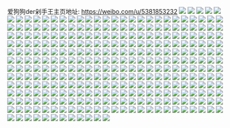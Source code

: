 爱狗狗der剁手王主页地址: https://weibo.com/u/5381853232 
![](https://wx4.sinaimg.cn/mw2000/005SdHSoly1h8yvkt8w51j30u0140tgk.jpg) 
![](https://wx4.sinaimg.cn/mw2000/005SdHSoly1h8yvkqofr3j30u0140k4w.jpg) 
![](https://wx4.sinaimg.cn/mw2000/005SdHSoly1h8yvks4u7sj30u019kalb.jpg) 
![](https://wx4.sinaimg.cn/mw2000/005SdHSoly1h8yvkst3x8j30u014014g.jpg) 
![](https://wx4.sinaimg.cn/mw2000/005SdHSoly1h8yvkrmtunj30u018adrd.jpg) 
![](https://wx4.sinaimg.cn/mw2000/005SdHSoly1h8yvkpfjcaj30u017xdoo.jpg) 
![](https://wx4.sinaimg.cn/mw2000/005SdHSoly1h8niswk09kj31sc2dshdv.jpg) 
![](https://wx4.sinaimg.cn/mw2000/005SdHSoly1h7ui6pweicj30u0138djc.jpg) 
![](https://wx4.sinaimg.cn/mw2000/005SdHSoly1h7ui6s30nyj30u0140jyp.jpg) 
![](https://wx4.sinaimg.cn/mw2000/005SdHSoly1h7ui6qrt8zj30u0131n4v.jpg) 
![](https://wx4.sinaimg.cn/mw2000/005SdHSoly1h7ui6q77rdj30u0140jww.jpg) 
![](https://wx4.sinaimg.cn/mw2000/005SdHSoly1h7ui6rndv3j30u0140af8.jpg) 
![](https://wx4.sinaimg.cn/mw2000/005SdHSoly1h7ui6rbffdj30u014ltk9.jpg) 
![](https://wx4.sinaimg.cn/mw2000/005SdHSoly1h7azs4s8cej324m2u6qv5.jpg) 
![](https://wx4.sinaimg.cn/mw2000/005SdHSoly1h6wo9awq5fj32c03404qt.jpg) 
![](https://wx4.sinaimg.cn/mw2000/005SdHSoly1h6wo9879edj32c0340qv9.jpg) 
![](https://wx4.sinaimg.cn/mw2000/005SdHSoly1h6wo95cgu3j32c0340tvt.jpg) 
![](https://wx4.sinaimg.cn/mw2000/005SdHSoly1h6wo9363fej32c0340u0y.jpg) 
![](https://wx4.sinaimg.cn/mw2000/005SdHSoly1h6vu8bix8lj32c0340k7h.jpg) 
![](https://wx4.sinaimg.cn/mw2000/005SdHSoly1h6vu8g5tx7j32c0359e86.jpg) 
![](https://wx4.sinaimg.cn/mw2000/005SdHSoly1h6vu8h54ufj30u025i7d2.jpg) 
![](https://wx4.sinaimg.cn/mw2000/005SdHSoly1h6vu8m65ulj32c035dqva.jpg) 
![](https://wx4.sinaimg.cn/mw2000/005SdHSoly1h6vu8nnaorj30u022m47s.jpg) 
![](https://wx4.sinaimg.cn/mw2000/005SdHSoly1h6vu8qebfaj32c035515e.jpg) 
![](https://wx4.sinaimg.cn/mw2000/005SdHSoly1h6vu8t5ml7j32bq376147.jpg) 
![](https://wx4.sinaimg.cn/mw2000/005SdHSoly1h6vu88gsqfj32c0351x6r.jpg) 
![](https://wx4.sinaimg.cn/mw2000/005SdHSoly1h6vu8woymvj32c034t4qp.jpg) 
![](https://wx4.sinaimg.cn/mw2000/005SdHSoly1h6ax7iz6csj32bb340qv7.jpg) 
![](https://wx4.sinaimg.cn/mw2000/005SdHSoly1h6ax7xqc0pj32c03404qs.jpg) 
![](https://wx4.sinaimg.cn/mw2000/005SdHSoly1h6ax7pd7qij31xf2kkx6q.jpg) 
![](https://wx4.sinaimg.cn/mw2000/005SdHSoly1h61sczuh8jj32c03401l2.jpg) 
![](https://wx4.sinaimg.cn/mw2000/005SdHSoly1h61sc7tafjj31qu2n0hdu.jpg) 
![](https://wx4.sinaimg.cn/mw2000/005SdHSoly1h61sbyxx7uj32bt31qkjr.jpg) 
![](https://wx4.sinaimg.cn/mw2000/005SdHSoly1h61sc1w7f9j32e61r0qv5.jpg) 
![](https://wx4.sinaimg.cn/mw2000/005SdHSoly1h61sc43ipyj31r02x6npd.jpg) 
![](https://wx4.sinaimg.cn/mw2000/005SdHSoly1h5dn0kz6g6j31sc2dshdu.jpg) 
![](https://wx4.sinaimg.cn/mw2000/005SdHSoly1h5dn0mp3uuj32vb25h4qr.jpg) 
![](https://wx4.sinaimg.cn/mw2000/005SdHSoly1h5dn0s4t2fj31sc2dskjm.jpg) 
![](https://wx4.sinaimg.cn/mw2000/005SdHSoly1h4ze3bajdvj31sc2dsqv7.jpg) 
![](https://wx4.sinaimg.cn/mw2000/005SdHSoly1h4ze3goxgij32c0340kjn.jpg) 
![](https://wx4.sinaimg.cn/mw2000/005SdHSoly1h4ze3e3pj6j31sc2dsx6q.jpg) 
![](https://wx4.sinaimg.cn/mw2000/005SdHSoly1h4ze3hlfgdj30zg1banf3.jpg) 
![](https://wx4.sinaimg.cn/mw2000/005SdHSoly1h4ze3ivyaqj32c0340e82.jpg) 
![](https://wx4.sinaimg.cn/mw2000/005SdHSoly1h4ze3z4suej32c0340b2a.jpg) 
![](https://wx4.sinaimg.cn/mw2000/005SdHSoly1h2lmp4xh0nj32c0340x6q.jpg) 
![](https://wx4.sinaimg.cn/mw2000/005SdHSoly1h2lmp9vsduj32c0340e83.jpg) 
![](https://wx4.sinaimg.cn/mw2000/005SdHSoly1h2lmp2m7rij32c0340u0z.jpg) 
![](https://wx4.sinaimg.cn/mw2000/005SdHSoly1h2lmpikw99j32c0340e84.jpg) 
![](https://wx4.sinaimg.cn/mw2000/005SdHSoly1h2lmpfap88j32c0340b2a.jpg) 
![](https://wx4.sinaimg.cn/mw2000/005SdHSoly1h2lmpk7m7lj32c0340e82.jpg) 
![](https://wx4.sinaimg.cn/mw2000/005SdHSoly1h2i7oxhol3j32c0340hdw.jpg) 
![](https://wx4.sinaimg.cn/mw2000/005SdHSoly1gzoyp3qsbjj32c0340qv7.jpg) 
![](https://wx4.sinaimg.cn/mw2000/005SdHSoly1gzoyogrvr9j32c03407wl.jpg) 
![](https://wx4.sinaimg.cn/mw2000/005SdHSoly1gzoyou2cu1j32622w2x6r.jpg) 
![](https://wx4.sinaimg.cn/mw2000/005SdHSoly1gzoyohx1ayj322v2rs1ky.jpg) 
![](https://wx4.sinaimg.cn/mw2000/005SdHSoly1gzoyp6uk5fj31r42c6x6q.jpg) 
![](https://wx4.sinaimg.cn/mw2000/005SdHSoly1gzoyp01674j32c0340hdx.jpg) 
![](https://wx4.sinaimg.cn/mw2000/005SdHSoly1gzd2nxvw4sj32c0340qv8.jpg) 
![](https://wx4.sinaimg.cn/mw2000/005SdHSoly1gzd2nuhgrdj32c0340npf.jpg) 
![](https://wx4.sinaimg.cn/mw2000/005SdHSoly1gzd2nosxquj32c0340x6s.jpg) 
![](https://wx4.sinaimg.cn/mw2000/005SdHSoly1gzd2o13bhbj30v815h7gk.jpg) 
![](https://wx4.sinaimg.cn/mw2000/005SdHSoly1gzd2nqxdt5j3292303x6q.jpg) 
![](https://wx4.sinaimg.cn/mw2000/005SdHSoly1gzd2nkxwzsj327m2y51l0.jpg) 
![](https://wx4.sinaimg.cn/mw2000/005SdHSoly1gzd2nlw8qaj31r22c2kjl.jpg) 
![](https://wx4.sinaimg.cn/mw2000/005SdHSoly1gzd2nssws8j32542uuu0z.jpg) 
![](https://wx4.sinaimg.cn/mw2000/005SdHSoly1gzd2o05remj32c0340b2c.jpg) 
![](https://wx4.sinaimg.cn/mw2000/005SdHSogy1gz0lurfs50j31sc2dsb2c.jpg) 
![](https://wx4.sinaimg.cn/mw2000/005SdHSogy1gz0lx7p6osj31t62dsb2a.jpg) 
![](https://wx4.sinaimg.cn/mw2000/005SdHSogy1gz0lv7tnu7j32hl340qv9.jpg) 
![](https://wx4.sinaimg.cn/mw2000/005SdHSogy1gz0lvl1haxj32by33zqv9.jpg) 
![](https://wx4.sinaimg.cn/mw2000/005SdHSogy1gz0lww3a8bj32hl340e85.jpg) 
![](https://wx4.sinaimg.cn/mw2000/005SdHSogy1gz0ltgdul0j31t62dsx6p.jpg) 
![](https://wx4.sinaimg.cn/mw2000/005SdHSogy1gz0lvzstddj32c03404qt.jpg) 
![](https://wx4.sinaimg.cn/mw2000/005SdHSogy1gz0lx2uji4j31t62dsx6p.jpg) 
![](https://wx4.sinaimg.cn/mw2000/005SdHSogy1gyzisjcjloj333z25cnpf.jpg) 
![](https://wx4.sinaimg.cn/mw2000/005SdHSogy1gyzishuwkzj32f33407wl.jpg) 
![](https://wx4.sinaimg.cn/mw2000/005SdHSogy1gyzisog66sj30u013ztmv.jpg) 
![](https://wx4.sinaimg.cn/mw2000/005SdHSogy1gyzit06vrkj30zc1h0kd5.jpg) 
![](https://wx4.sinaimg.cn/mw2000/005SdHSogy1gyzisleatgj31tq2afb2a.jpg) 
![](https://wx4.sinaimg.cn/mw2000/005SdHSogy1gyzismppn4j31401hce81.jpg) 
![](https://wx4.sinaimg.cn/mw2000/005SdHSogy1gyziskfzrfj31be1behd0.jpg) 
![](https://wx4.sinaimg.cn/mw2000/005SdHSogy1gyzisq3yruj32df35sx6p.jpg) 
![](https://wx4.sinaimg.cn/mw2000/005SdHSogy1gyzisnrlybj31sc2p5npe.jpg) 
![](https://wx4.sinaimg.cn/mw2000/005SdHSogy1gyy5l8xvdoj31t62dsb2a.jpg) 
![](https://wx4.sinaimg.cn/mw2000/005SdHSogy1gyy5la0w0kj31t62dsx6p.jpg) 
![](https://wx4.sinaimg.cn/mw2000/005SdHSogy1gyy5lar8zgj31t62dsx6p.jpg) 
![](https://wx4.sinaimg.cn/mw2000/005SdHSogy1gyshuufj18j32c0340nph.jpg) 
![](https://wx4.sinaimg.cn/mw2000/005SdHSogy1gyshvfyi4xj32c0340qv8.jpg) 
![](https://wx4.sinaimg.cn/mw2000/005SdHSogy1gyshv8qhm8j325h2x2kjn.jpg) 
![](https://wx4.sinaimg.cn/mw2000/005SdHSogy1gyshv5oztvj31sc2ds7wj.jpg) 
![](https://wx4.sinaimg.cn/mw2000/005SdHSogy1gyshvhkkzkj30u01xd1kx.jpg) 
![](https://wx4.sinaimg.cn/mw2000/005SdHSogy1gyshv2vzpzj325f2v8qv6.jpg) 
![](https://wx4.sinaimg.cn/mw2000/005SdHSogy1gyshuvfm96j30u0280tuu.jpg) 
![](https://wx4.sinaimg.cn/mw2000/005SdHSogy1gyshuw0i87j30wi172aon.jpg) 
![](https://wx4.sinaimg.cn/mw2000/005SdHSogy1gyshuz9vzyj31sc2dsnpe.jpg) 
![](https://wx4.sinaimg.cn/mw2000/005SdHSoly1gy7nfc8rdtj32c0340x6r.jpg) 
![](https://wx4.sinaimg.cn/mw2000/005SdHSoly1gy7nfdfck2j32c03407wk.jpg) 
![](https://wx4.sinaimg.cn/mw2000/005SdHSoly1gy7nfb1gwmj31jk2b4qv5.jpg) 
![](https://wx4.sinaimg.cn/mw2000/005SdHSoly1gy7nf03c7pj32w41xeb2b.jpg) 
![](https://wx4.sinaimg.cn/mw2000/005SdHSoly1gy7nf2kn4tj322o340kjo.jpg) 
![](https://wx4.sinaimg.cn/mw2000/005SdHSoly1gy7nfa1vp7j322o340hdx.jpg) 
![](https://wx4.sinaimg.cn/mw2000/005SdHSoly1gy7nfg2dlaj32io1w0b2b.jpg) 
![](https://wx4.sinaimg.cn/mw2000/005SdHSoly1gy7nf6zctcj322o340qv8.jpg) 
![](https://wx4.sinaimg.cn/mw2000/005SdHSoly1gy7nfe8e45j31cb20h1kx.jpg) 
![](https://wx4.sinaimg.cn/mw2000/005SdHSoly1gxnvd1gh82j31sc2dshdu.jpg) 
![](https://wx4.sinaimg.cn/mw2000/005SdHSoly1gxa1u05utmj31sc2dshdu.jpg) 
![](https://wx4.sinaimg.cn/mw2000/005SdHSoly1gxa1u83vrwj328j2zdkjm.jpg) 
![](https://wx4.sinaimg.cn/mw2000/005SdHSoly1gxa1u0uvhvj30u01907o1.jpg) 
![](https://wx4.sinaimg.cn/mw2000/005SdHSoly1gxa1ucizexj324z2wlhdw.jpg) 
![](https://wx4.sinaimg.cn/mw2000/005SdHSoly1gxa1u4yiw8j30u0232nh3.jpg) 
![](https://wx4.sinaimg.cn/mw2000/005SdHSoly1gxa1u3r0c5j32802yo7wk.jpg) 
![](https://wx4.sinaimg.cn/mw2000/005SdHSoly1gwloccbj0kj32c03404qs.jpg) 
![](https://wx4.sinaimg.cn/mw2000/005SdHSoly1gwlocf2cbnj32c03407wl.jpg) 
![](https://wx4.sinaimg.cn/mw2000/005SdHSoly1gwlocd3422j32842z61kz.jpg) 
![](https://wx4.sinaimg.cn/mw2000/005SdHSoly1gwlocfzgqmj32b833zqv7.jpg) 
![](https://wx4.sinaimg.cn/mw2000/005SdHSoly1gwloce2kp4j32c0340u0z.jpg) 
![](https://wx4.sinaimg.cn/mw2000/005SdHSoly1gwlocgzpqoj32c0340b2c.jpg) 
![](https://wx4.sinaimg.cn/mw2000/005SdHSoly1gw1xkp0eonj31sc2dskjl.jpg) 
![](https://wx4.sinaimg.cn/mw2000/005SdHSoly1gvrusa8y9dj328i2zbb2b.jpg) 
![](https://wx4.sinaimg.cn/mw2000/005SdHSoly1gv4cxbfd16j62c03401l002.jpg) 
![](https://wx4.sinaimg.cn/mw2000/005SdHSoly1gv4cxbwkv2j61o0280e8202.jpg) 
![](https://wx4.sinaimg.cn/mw2000/005SdHSoly1gv4cx9zydvj62c0340npe02.jpg) 
![](https://wx4.sinaimg.cn/mw2000/005SdHSoly1guu1qzfi8rj60u01907gk02.jpg) 
![](https://wx4.sinaimg.cn/mw2000/005SdHSoly1guu1r01ecbj60u017pjys02.jpg) 
![](https://wx4.sinaimg.cn/mw2000/005SdHSoly1guu1r0k0fyj60r51s7nai02.jpg) 
![](https://wx4.sinaimg.cn/mw2000/005SdHSoly1guu1r0y0aej60u0190tel02.jpg) 
![](https://wx4.sinaimg.cn/mw2000/005SdHSoly1guu1qyti22j60u0190qaw02.jpg) 
![](https://wx4.sinaimg.cn/mw2000/005SdHSoly1guu1r19356j60u0190wkd02.jpg) 
![](https://wx4.sinaimg.cn/mw2000/005SdHSoly1gut2b8gnnfj60u019046p02.jpg) 
![](https://wx4.sinaimg.cn/mw2000/005SdHSoly1gut2bhw4trj624i2w3e8202.jpg) 
![](https://wx4.sinaimg.cn/mw2000/005SdHSoly1gut2azgak4j60tj190k0d02.jpg) 
![](https://wx4.sinaimg.cn/mw2000/005SdHSoly1gut2b0uh3wj60u01amn5z02.jpg) 
![](https://wx4.sinaimg.cn/mw2000/005SdHSoly1gut2aykfpgj60u0190gvi02.jpg) 
![](https://wx4.sinaimg.cn/mw2000/005SdHSoly1gut2b47p84j60u027ztvg02.jpg) 
![](https://wx4.sinaimg.cn/mw2000/005SdHSoly1gut2b4u60bj60u01907bg02.jpg) 
![](https://wx4.sinaimg.cn/mw2000/005SdHSoly1gut2b6vpjlj60u0190aju02.jpg) 
![](https://wx4.sinaimg.cn/mw2000/005SdHSoly1gut2b5r94zj60t3190gsk02.jpg) 
![](https://wx4.sinaimg.cn/mw2000/005SdHSoly1guqk01lxitj60u0190aw302.jpg) 
![](https://wx4.sinaimg.cn/mw2000/005SdHSoly1guqk00d1klj62c0340x6r02.jpg) 
![](https://wx4.sinaimg.cn/mw2000/005SdHSoly1guqk01dvgbj60xq190au302.jpg) 
![](https://wx4.sinaimg.cn/mw2000/005SdHSoly1guqk02cxxwj60xq190e1l02.jpg) 
![](https://wx4.sinaimg.cn/mw2000/005SdHSoly1guqk4l8sodj61sc2dsb2b02.jpg) 
![](https://wx4.sinaimg.cn/mw2000/005SdHSoly1guqk07sl7pj62c0340kjo02.jpg) 
![](https://wx4.sinaimg.cn/mw2000/005SdHSoly1guqk06qbw5j62442tix6q02.jpg) 
![](https://wx4.sinaimg.cn/mw2000/005SdHSoly1gudwp935dlj60u02807wh02.jpg) 
![](https://wx4.sinaimg.cn/mw2000/005SdHSoly1gudwp86i2ej61u92gdx6p02.jpg) 
![](https://wx4.sinaimg.cn/mw2000/005SdHSoly1gudwpb064cj61w02io4qq02.jpg) 
![](https://wx4.sinaimg.cn/mw2000/005SdHSoly1gudwpdy6s8j62c0340b2b02.jpg) 
![](https://wx4.sinaimg.cn/mw2000/005SdHSoly1gudwpex8rmj60u020r4qp02.jpg) 
![](https://wx4.sinaimg.cn/mw2000/005SdHSoly1gudwpmxejpj61w02io1l002.jpg) 
![](https://wx4.sinaimg.cn/mw2000/005SdHSoly1gudwpivd34j62c0340kjn02.jpg) 
![](https://wx4.sinaimg.cn/mw2000/005SdHSoly1gudwpfi6j5j60u01oh1ah02.jpg) 
![](https://wx4.sinaimg.cn/mw2000/005SdHSoly1gudwp6ef6aj62c0340qv702.jpg) 
![](https://wx4.sinaimg.cn/mw2000/005SdHSoly1gu4z0apz3uj32b532v4qs.jpg) 
![](https://wx4.sinaimg.cn/mw2000/005SdHSoly1gu4z0b4889j60u02801kx02.jpg) 
![](https://wx4.sinaimg.cn/mw2000/005SdHSoly1gu4z0bdvddj60u0280hbi02.jpg) 
![](https://wx4.sinaimg.cn/mw2000/005SdHSoly1gu4z0dihpsj62c0340x6s02.jpg) 
![](https://wx4.sinaimg.cn/mw2000/005SdHSoly1gu4z0en9v2j61y52ov7wi02.jpg) 
![](https://wx4.sinaimg.cn/mw2000/005SdHSoly1gu4z0fe4bhj60u0280tzi02.jpg) 
![](https://wx4.sinaimg.cn/mw2000/005SdHSoly1gu4z0g3xxcj60u01qi4m702.jpg) 
![](https://wx4.sinaimg.cn/mw2000/005SdHSoly1gu4z0gnpezj60u0280awo02.jpg) 
![](https://wx4.sinaimg.cn/mw2000/005SdHSoly1gu4z0htncej625t2vrqv702.jpg) 
![](https://wx4.sinaimg.cn/mw2000/005SdHSoly1gtpu1bprdxj60u01hc7h102.jpg) 
![](https://wx4.sinaimg.cn/mw2000/005SdHSoly1gtpu1cej7nj60u01hcto302.jpg) 
![](https://wx4.sinaimg.cn/mw2000/005SdHSoly1gtpu1d19j9j60u01hcand02.jpg) 
![](https://wx4.sinaimg.cn/mw2000/005SdHSoly1gtpu1feaw6j60u01hcngh02.jpg) 
![](https://wx4.sinaimg.cn/mw2000/005SdHSoly1gtpu1gh965j30u01hckbl.jpg) 
![](https://wx4.sinaimg.cn/mw2000/005SdHSoly1gtpu1gzcloj30u01hcwo6.jpg) 
![](https://wx4.sinaimg.cn/mw2000/005SdHSoly1gtpu1hfbihj60u01hck1902.jpg) 
![](https://wx4.sinaimg.cn/mw2000/005SdHSoly1gtpu1hwty3j60u01hcajt02.jpg) 
![](https://wx4.sinaimg.cn/mw2000/005SdHSoly1gtpu1ikihfj60u01hcqgb02.jpg) 
![](https://wx4.sinaimg.cn/mw2000/005SdHSoly1gtpu1j9csnj60u01hctjf02.jpg) 
![](https://wx4.sinaimg.cn/mw2000/005SdHSoly1gtebh9tllvj328t2zvnpe.jpg) 
![](https://wx4.sinaimg.cn/mw2000/005SdHSoly1gtebjrvdzrj32c03407wl.jpg) 
![](https://wx4.sinaimg.cn/mw2000/005SdHSoly1gtebiespouj32c0340npg.jpg) 
![](https://wx4.sinaimg.cn/mw2000/005SdHSoly1gtebivqbfhj32c035tqv8.jpg) 
![](https://wx4.sinaimg.cn/mw2000/005SdHSoly1gtebj66c5sj32801o0u0y.jpg) 
![](https://wx4.sinaimg.cn/mw2000/005SdHSoly1gtebhu9syjj329k340qv7.jpg) 
![](https://wx4.sinaimg.cn/mw2000/005SdHSoly1gsbxnfm54oj31sc2dshdu.jpg) 
![](https://wx4.sinaimg.cn/mw2000/005SdHSoly1gsbxngjru7j32c03401l0.jpg) 
![](https://wx4.sinaimg.cn/mw2000/005SdHSoly1gsbxnhhm33j32c0340hdw.jpg) 
![](https://wx4.sinaimg.cn/mw2000/005SdHSoly1gsbxne2x0rj32c03407wi.jpg) 
![](https://wx4.sinaimg.cn/mw2000/005SdHSoly1gs54cphwl9j32c0340kjm.jpg) 
![](https://wx4.sinaimg.cn/mw2000/005SdHSoly1gs54cqtdvdj32c0340qv6.jpg) 
![](https://wx4.sinaimg.cn/mw2000/005SdHSoly1gs54cngzjsj32c0340b2a.jpg) 
![](https://wx4.sinaimg.cn/mw2000/005SdHSoly1gs54cs1a4sj32c03401kz.jpg) 
![](https://wx4.sinaimg.cn/mw2000/005SdHSoly1grwdhypaopj31o02804qq.jpg) 
![](https://wx4.sinaimg.cn/mw2000/005SdHSoly1grwdhw8i5qj32yo2807wj.jpg) 
![](https://wx4.sinaimg.cn/mw2000/005SdHSoly1grwlfh0crcj32802yo4qr.jpg) 
![](https://wx4.sinaimg.cn/mw2000/005SdHSoly1grwlfk7ixyj328031j7wk.jpg) 
![](https://wx4.sinaimg.cn/mw2000/005SdHSoly1grwlfeffidj325w2zae83.jpg) 
![](https://wx4.sinaimg.cn/mw2000/005SdHSoly1grwlfm8l3yj32801o0b2a.jpg) 
![](https://wx4.sinaimg.cn/mw2000/005SdHSoly1grwlfofg4cj32801o0kjm.jpg) 
![](https://wx4.sinaimg.cn/mw2000/005SdHSoly1grwlfst2f2j31o02801l2.jpg) 
![](https://wx4.sinaimg.cn/mw2000/005SdHSoly1grwlfx2vubj61ob2804qt02.jpg) 
![](https://wx4.sinaimg.cn/mw2000/005SdHSoly1grljkx9qcfj32c0340npf.jpg) 
![](https://wx4.sinaimg.cn/mw2000/005SdHSoly1grljlgg74mj32c0340kjn.jpg) 
![](https://wx4.sinaimg.cn/mw2000/005SdHSoly1grljkjm9klj322n340e82.jpg) 
![](https://wx4.sinaimg.cn/mw2000/005SdHSoly1grljktrpg7j32c0340qv7.jpg) 
![](https://wx4.sinaimg.cn/mw2000/005SdHSoly1grljkqzy6zj32801o0b2a.jpg) 
![](https://wx4.sinaimg.cn/mw2000/005SdHSoly1grljl0e6v0j322p340e83.jpg) 
![](https://wx4.sinaimg.cn/mw2000/005SdHSoly1grljl562mnj3340340qv9.jpg) 
![](https://wx4.sinaimg.cn/mw2000/005SdHSoly1grljl89g9pj32vd1wwnpe.jpg) 
![](https://wx4.sinaimg.cn/mw2000/005SdHSoly1grljlck1pnj32c0340hdx.jpg) 
![](https://wx4.sinaimg.cn/mw2000/005SdHSoly1grdn7pybwbj3340340kjp.jpg) 
![](https://wx4.sinaimg.cn/mw2000/005SdHSoly1grdn7l6j9bj3340340qv9.jpg) 
![](https://wx4.sinaimg.cn/mw2000/005SdHSoly1grc7srrtp7j322o340hdu.jpg) 
![](https://wx4.sinaimg.cn/mw2000/005SdHSoly1grc758qhmmj31sc2cnb2a.jpg) 
![](https://wx4.sinaimg.cn/mw2000/005SdHSoly1grc7sv3ckxj61rr2d0kjm02.jpg) 
![](https://wx4.sinaimg.cn/mw2000/005SdHSoly1grc7swura9j31vk2i3x6p.jpg) 
![](https://wx4.sinaimg.cn/mw2000/005SdHSoly1grc7syb4lpj32c0340qv5.jpg) 
![](https://wx4.sinaimg.cn/mw2000/005SdHSoly1grc7t1siy1j31sc2dsqv6.jpg) 
![](https://wx4.sinaimg.cn/mw2000/005SdHSoly1grc7t3lq4oj32c0340npf.jpg) 
![](https://wx4.sinaimg.cn/mw2000/005SdHSoly1grc7u17evvj31u02g0x6p.jpg) 
![](https://wx4.sinaimg.cn/mw2000/005SdHSoly1grc7t5jvzbj31o02804qr.jpg) 
![](https://wx4.sinaimg.cn/mw2000/005SdHSoly1gr8qk9k8otj32c0340qv8.jpg) 
![](https://wx4.sinaimg.cn/mw2000/005SdHSoly1gr8qk5u1rwj31o0280kjm.jpg) 
![](https://wx4.sinaimg.cn/mw2000/005SdHSoly1gr8qmc2m1sj32c03407wk.jpg) 
![](https://wx4.sinaimg.cn/mw2000/005SdHSoly1gr8qkcaov5j31o02804qq.jpg) 
![](https://wx4.sinaimg.cn/mw2000/005SdHSoly1gr8qkf72l4j32c0340x6r.jpg) 
![](https://wx4.sinaimg.cn/mw2000/005SdHSoly1gr8qmfbbdij32c0340e83.jpg) 
![](https://wx4.sinaimg.cn/mw2000/005SdHSoly1gr8qk399l7j32c0340x6s.jpg) 
![](https://wx4.sinaimg.cn/mw2000/005SdHSoly1gr8qkmwppej31o0280x6q.jpg) 
![](https://wx4.sinaimg.cn/mw2000/005SdHSoly1gr8qnt8v9mj32c03404qs.jpg) 
![](https://wx4.sinaimg.cn/mw2000/005SdHSoly1gr2r245hvnj32yo280e85.jpg) 
![](https://wx4.sinaimg.cn/mw2000/005SdHSoly1gr2r27jmyqj32yo280x6t.jpg) 
![](https://wx4.sinaimg.cn/mw2000/005SdHSoly1gr2r2a7c0dj32yo280qv8.jpg) 
![](https://wx4.sinaimg.cn/mw2000/005SdHSoly1gr2r1yrh1lj32c0340qv7.jpg) 
![](https://wx4.sinaimg.cn/mw2000/005SdHSoly1gr2r2c9dg9j32c0340hdv.jpg) 
![](https://wx4.sinaimg.cn/mw2000/005SdHSoly1gr2r2ed4jbj32c0340u0z.jpg) 
![](https://wx4.sinaimg.cn/mw2000/005SdHSoly1gquru75tedj62c0340x6t02.jpg) 
![](https://wx4.sinaimg.cn/mw2000/005SdHSoly1gquruchk3rj32c03407wl.jpg) 
![](https://wx4.sinaimg.cn/mw2000/005SdHSoly1gqurujbs1wj32c03407wl.jpg) 
![](https://wx4.sinaimg.cn/mw2000/005SdHSoly1gquruouxc9j32c0340u10.jpg) 
![](https://wx4.sinaimg.cn/mw2000/005SdHSoly1gquru1g3sjj32c0340qv9.jpg) 
![](https://wx4.sinaimg.cn/mw2000/005SdHSoly1gqurupnm57j30qo0zk7fc.jpg) 
![](https://wx4.sinaimg.cn/mw2000/005SdHSoly1gquruq7zcqj30qo0zk15i.jpg) 
![](https://wx4.sinaimg.cn/mw2000/005SdHSoly1gquruy55z7j32c0340qv9.jpg) 
![](https://wx4.sinaimg.cn/mw2000/005SdHSoly1gqutxrtacej62c0340hdx02.jpg) 
![](https://wx4.sinaimg.cn/mw2000/005SdHSoly1gqjod2k5rqj32c0340x6r.jpg) 
![](https://wx4.sinaimg.cn/mw2000/005SdHSoly1gqjod3t70xj32c0340npf.jpg) 
![](https://wx4.sinaimg.cn/mw2000/005SdHSoly1gqjod558w2j32bz33ze83.jpg) 
![](https://wx4.sinaimg.cn/mw2000/005SdHSoly1gqjoczajxtj31yb2lr1ky.jpg) 
![](https://wx4.sinaimg.cn/mw2000/005SdHSoly1gqjod63e02j31i2203qv5.jpg) 
![](https://wx4.sinaimg.cn/mw2000/005SdHSoly1gqjod75q9hj32c0340x6r.jpg) 
![](https://wx4.sinaimg.cn/mw2000/005SdHSoly1gqjo5dm6kpj32ag31xqv6.jpg) 
![](https://wx4.sinaimg.cn/mw2000/005SdHSoly1gqjodovm68j32bx33qe83.jpg) 
![](https://wx4.sinaimg.cn/mw2000/005SdHSoly1gqkis9offbj32ax32kx6q.jpg) 
![](https://wx4.sinaimg.cn/mw2000/005SdHSoly1gqkisbio4bj326o2wwu0y.jpg) 
![](https://wx4.sinaimg.cn/mw2000/005SdHSoly1gqkis6p7q9j324u2ugkjm.jpg) 
![](https://wx4.sinaimg.cn/mw2000/005SdHSoly1gqkiuyogq2j31hy1zxu0x.jpg) 
![](https://wx4.sinaimg.cn/mw2000/005SdHSoly1gqf7fevzslj32c0340hdx.jpg) 
![](https://wx4.sinaimg.cn/mw2000/005SdHSoly1gqf7expg0tj32c0340qv8.jpg) 
![](https://wx4.sinaimg.cn/mw2000/005SdHSoly1gqf7f1uy2uj32c0340e82.jpg) 
![](https://wx4.sinaimg.cn/mw2000/005SdHSoly1gqf7eyz204j32aj340x6s.jpg) 
![](https://wx4.sinaimg.cn/mw2000/005SdHSoly1gqf7f0efrmj32c0340u10.jpg) 
![](https://wx4.sinaimg.cn/mw2000/005SdHSoly1gqf7evrj2lj32c0340qv8.jpg) 
![](https://wx4.sinaimg.cn/mw2000/005SdHSoly1gqf7f2ao8lj30u0190kbm.jpg) 
![](https://wx4.sinaimg.cn/mw2000/005SdHSoly1gqf7f2u0k2j32c0340e82.jpg) 
![](https://wx4.sinaimg.cn/mw2000/005SdHSoly1gqf7f49hcuj32c0340nph.jpg) 
![](https://wx4.sinaimg.cn/mw2000/005SdHSoly1gpyfl7c20aj30w616wtq9.jpg) 
![](https://wx4.sinaimg.cn/mw2000/005SdHSoly1gpyfl73u2nj30w616wtod.jpg) 
![](https://wx4.sinaimg.cn/mw2000/005SdHSoly1gpyfl7o7axj30vs16haqq.jpg) 
![](https://wx4.sinaimg.cn/mw2000/005SdHSoly1gpyfl89regj30w616wk7a.jpg) 
![](https://wx4.sinaimg.cn/mw2000/005SdHSoly1gpyfl8i3sij30w616wqi6.jpg) 
![](https://wx4.sinaimg.cn/mw2000/005SdHSoly1gpyfl8oy0gj30w616wdvt.jpg) 
![](https://wx4.sinaimg.cn/mw2000/005SdHSoly1gpo3cz9fbbj30u0140am9.jpg) 
![](https://wx4.sinaimg.cn/mw2000/005SdHSoly1gpo3cp2fypj31xi2wanpd.jpg) 
![](https://wx4.sinaimg.cn/mw2000/005SdHSoly1gpo3cpzz71j322o340npe.jpg) 
![](https://wx4.sinaimg.cn/mw2000/005SdHSoly1gpo3cqu368j31o02804qq.jpg) 
![](https://wx4.sinaimg.cn/mw2000/005SdHSoly1gpo3cum83oj322o340e82.jpg) 
![](https://wx4.sinaimg.cn/mw2000/005SdHSoly1gpo3cyeeysj32c0340hdw.jpg) 
![](https://wx4.sinaimg.cn/mw2000/005SdHSoly1gpo3d2aqjlj322o340npd.jpg) 
![](https://wx4.sinaimg.cn/mw2000/005SdHSoly1gpo3d103kej32c0340b2d.jpg) 
![](https://wx4.sinaimg.cn/mw2000/005SdHSoly1gpo3cnx1ocj31q92lcnpd.jpg) 
![](https://wx4.sinaimg.cn/mw2000/005SdHSoly1goznv73v0mj30u0140tlz.jpg) 
![](https://wx4.sinaimg.cn/mw2000/005SdHSoly1goznv9cvbkj30u0142qcy.jpg) 
![](https://wx4.sinaimg.cn/mw2000/005SdHSoly1goznvitjerj30u014017w.jpg) 
![](https://wx4.sinaimg.cn/mw2000/005SdHSoly1goznviixv6j30u0147ald.jpg) 
![](https://wx4.sinaimg.cn/mw2000/005SdHSoly1gorsvtb5wtj32c03401l0.jpg) 
![](https://wx4.sinaimg.cn/mw2000/005SdHSoly1gorsvummo5j32c03407wk.jpg) 
![](https://wx4.sinaimg.cn/mw2000/005SdHSoly1gorsvw5tg8j32c03404qs.jpg) 
![](https://wx4.sinaimg.cn/mw2000/005SdHSoly1gorsvxltiqj32c03404qs.jpg) 
![](https://wx4.sinaimg.cn/mw2000/005SdHSoly1gorsvyzn89j32c0340x6r.jpg) 
![](https://wx4.sinaimg.cn/mw2000/005SdHSoly1gorsw0ym4dj32c0340kjo.jpg) 
![](https://wx4.sinaimg.cn/mw2000/005SdHSoly1gorsw2u39bj32c0340kjn.jpg) 
![](https://wx4.sinaimg.cn/mw2000/005SdHSoly1gorsw4sd6uj32c03404qs.jpg) 
![](https://wx4.sinaimg.cn/mw2000/005SdHSoly1gorsw74d1hj32c0340qv7.jpg) 
![](https://wx4.sinaimg.cn/mw2000/005SdHSoly1godtr2c47gj31rq2cyb29.jpg) 
![](https://wx4.sinaimg.cn/mw2000/005SdHSoly1godtqyfgqnj32c0340e81.jpg) 
![](https://wx4.sinaimg.cn/mw2000/005SdHSoly1godtqw5yruj30u02807tv.jpg) 
![](https://wx4.sinaimg.cn/mw2000/005SdHSoly1godtr3onfoj31o0280qv5.jpg) 
![](https://wx4.sinaimg.cn/mw2000/005SdHSoly1godtr6x885j32c0340npd.jpg) 
![](https://wx4.sinaimg.cn/mw2000/005SdHSoly1godtr51li8j32801o01ky.jpg) 
![](https://wx4.sinaimg.cn/mw2000/005SdHSoly1godtr97f4sj31w02inb2a.jpg) 
![](https://wx4.sinaimg.cn/mw2000/005SdHSoly1godtrt2l6gj31x31o0u0x.jpg) 
![](https://wx4.sinaimg.cn/mw2000/005SdHSoly1godtruqp8jj32c0340qv7.jpg) 
![](https://wx4.sinaimg.cn/mw2000/005SdHSoly1gnf6h4q1taj30u014045m.jpg) 
![](https://wx4.sinaimg.cn/mw2000/005SdHSoly1gnf6h5ff9tj30u0140dog.jpg) 
![](https://wx4.sinaimg.cn/mw2000/005SdHSoly1gnf6h5va3pj30u0140th8.jpg) 
![](https://wx4.sinaimg.cn/mw2000/005SdHSoly1gnf6i7fsm2j30u0140n2r.jpg) 
![](https://wx4.sinaimg.cn/mw2000/005SdHSoly1gnf6i8182uj30u0140jwv.jpg) 
![](https://wx4.sinaimg.cn/mw2000/005SdHSoly1gnf6i8k2q3j30u0140n34.jpg) 
![](https://wx4.sinaimg.cn/mw2000/005SdHSoly1gmxvi6qlt6j32c0340b2a.jpg) 
![](https://wx4.sinaimg.cn/mw2000/005SdHSoly1gmxvi82e28j32c0340b2a.jpg) 
![](https://wx4.sinaimg.cn/mw2000/005SdHSoly1gmxvi9pacqj32c0340e82.jpg) 
![](https://wx4.sinaimg.cn/mw2000/005SdHSoly1gmxviayxl4j32c0340b2a.jpg) 
![](https://wx4.sinaimg.cn/mw2000/005SdHSoly1gmpqpsqy2xj32c0340npf.jpg) 
![](https://wx4.sinaimg.cn/mw2000/005SdHSoly1gmpqpxlqd1j32c0340npf.jpg) 
![](https://wx4.sinaimg.cn/mw2000/005SdHSoly1gmpqposxdhj32c0340b2b.jpg) 
![](https://wx4.sinaimg.cn/mw2000/005SdHSoly1gmpqq672v0j32c03404qr.jpg) 
![](https://wx4.sinaimg.cn/mw2000/005SdHSoly1gmpqqjhqrfj32c0340b29.jpg) 
![](https://wx4.sinaimg.cn/mw2000/005SdHSoly1gmpqqokmjfj32c0340x6p.jpg) 
![](https://wx4.sinaimg.cn/mw2000/005SdHSoly1glikyganpcj30u014stm3.jpg) 
![](https://wx4.sinaimg.cn/mw2000/005SdHSoly1glikygnbpwj30u013y48r.jpg) 
![](https://wx4.sinaimg.cn/mw2000/005SdHSoly1glikygvmzhj30u0140jxa.jpg) 
![](https://wx4.sinaimg.cn/mw2000/005SdHSoly1glikyg44j8j30u015447z.jpg) 
